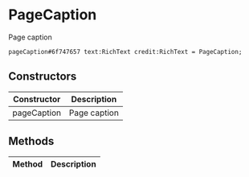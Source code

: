 # PageCaption
Page caption

```
pageCaption#6f747657 text:RichText credit:RichText = PageCaption;
```

## Constructors
| Constructor | Description |
| ---- | ----------- |
| pageCaption | Page caption |


## Methods
| Method | Description |
| ---- | ----------- |


